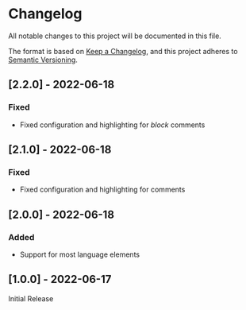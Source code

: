 # Changelog

All notable changes to this project will be documented in this file.

The format is based on [Keep a Changelog][keep-a-changelog], and this project adheres to [Semantic Versioning][semver].


<!-- ## [Unreleased] -->

## [2.2.0] - 2022-06-18
### Fixed
- Fixed configuration and highlighting for *block* comments


## [2.1.0] - 2022-06-18
### Fixed
- Fixed configuration and highlighting for comments


## [2.0.0] - 2022-06-18
### Added
- Support for most language elements


## [1.0.0] - 2022-06-17
Initial Release


<!-- ======================================================================= -->
<!-- Links                                                                   -->
<!-- ======================================================================= -->

[keep-a-changelog]: https://keepachangelog.com/en/1.0.0/
[semver]: https://semver.org/spec/v2.0.0.html
